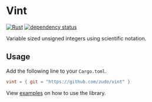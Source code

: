 # Vint

[![Rust](https://github.com/zudo/vint/actions/workflows/rust.yml/badge.svg)](https://github.com/zudo/vint/actions/workflows/rust.yml)
[![dependency status](https://deps.rs/repo/github/zudo/vint/status.svg)](https://deps.rs/repo/github/zudo/vint)

Variable sized unsigned integers using scientific notation.

## Usage

Add the following line to your `Cargo.toml`.

```toml
vint = { git = "https://github.com/zudo/vint" }
```

View [examples](examples) on how to use the library.
